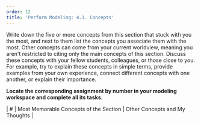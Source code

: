 ```yaml
---
order: 12
title: 'Perform Modeling: 4.1. Concepts'
---
```


Write down the five or more concepts from this section that stuck with you the most, and next to them list the concepts you associate them with the most. Other concepts can come from your current worldview, meaning you aren't restricted to citing only the main concepts of this section. Discuss these concepts with your fellow students, colleagues, or those close to you. For example, try to explain these concepts in simple terms, provide examples from your own experience, connect different concepts with one another, or explain their importance.

**Locate the corresponding assignment by number in your modeling workspace and complete all its tasks.**

| # | Most Memorable Concepts of the Section | Other Concepts and My Thoughts |